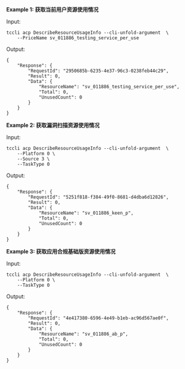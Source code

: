 **Example 1: 获取当前用户资源使用情况**



Input: 

```
tccli acp DescribeResourceUsageInfo --cli-unfold-argument  \
    --PriceName sv_011886_testing_service_per_use
```

Output: 
```
{
    "Response": {
        "RequestId": "2950685b-6235-4e37-96c3-0238feb44c29",
        "Result": 0,
        "Data": {
            "ResourceName": "sv_011886_testing_service_per_use",
            "Total": 0,
            "UnusedCount": 0
        }
    }
}
```

**Example 2: 获取漏洞扫描资源使用情况**



Input: 

```
tccli acp DescribeResourceUsageInfo --cli-unfold-argument  \
    --Platform 0 \
    --Source 3 \
    --TaskType 0
```

Output: 
```
{
    "Response": {
        "RequestId": "5251f818-f384-49f0-8681-d4dba6d12826",
        "Result": 0,
        "Data": {
            "ResourceName": "sv_011886_keen_p",
            "Total": 0,
            "UnusedCount": 0
        }
    }
}
```

**Example 3: 获取应用合规基础版资源使用情况**



Input: 

```
tccli acp DescribeResourceUsageInfo --cli-unfold-argument  \
    --Platform 0 \
    --TaskType 0
```

Output: 
```
{
    "Response": {
        "RequestId": "4e417380-6596-4e49-b1eb-ac96d567ae0f",
        "Result": 0,
        "Data": {
            "ResourceName": "sv_011886_ab_p",
            "Total": 0,
            "UnusedCount": 0
        }
    }
}
```

